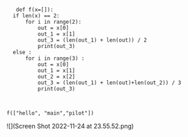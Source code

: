 # 
       def f(x=[]):
      if len(x) == 2:
          for i in range(2):
              out = x[0]
              out_1 = x[1]
              out_3 = (len(out_1) + len(out)) / 2
              print(out_3)
      else :
          for i in range(3) :
              out = x[0]
              out_1 = x[1]
              out_2 = x[2]
              out_3 = (len(out_1) + len(out)+len(out_2)) / 3
              print(out_3)



    f(["hello", "main","pilot"])
![](Screen Shot 2022-11-24 at 23.55.52.png)
    
    
